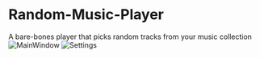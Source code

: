 # Random-Music-Player
A bare-bones player that picks random tracks from your music collection
![MainWindow](https://user-images.githubusercontent.com/5026562/98600622-1c990e00-229b-11eb-85af-578f2c191d4e.png)
![Settings](https://user-images.githubusercontent.com/5026562/98600824-67b32100-229b-11eb-848d-2481cdf76382.png)
